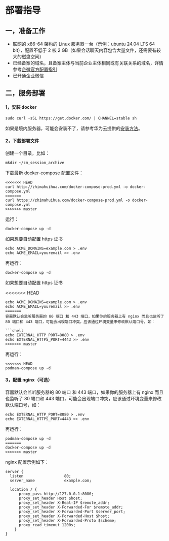 # 部署指导

## 一，准备工作

- 联网的 x86-64 架构的 Linux 服务器一台（示例：ubuntu 24.04 LTS 64 bit），配置不低于 2 核 2 GB（如果会话聊天内容包含大量文件，还需要有较大的磁盘空间）
- 已经备案的域名，且备案主体与当前企业主体相同或有关联关系的域名，详情参考[企微官方配置指引](https://open.work.weixin.qq.com/wwopen/common/readDocument/40754)
- 已开通企业微信
## 二，服务部署

#### 1，安装 docker

```shell
sudo curl -sSL https://get.docker.com/ | CHANNEL=stable sh
```

如果是境内服务器，可能会安装不了，请参考华为云提供的[安装方法](https://mirrors.huaweicloud.com/mirrorDetail/5ea14d84b58d16ef329c5c13?mirrorName=docker-ce&catalog=docker)。

#### 2，下载部署文件

创建一个目录，比如：

```shell
mkdir ~/zm_session_archive
```

下载最新 docker-compose 配置文件：

```shell
<<<<<<< HEAD
curl http://zhimahuihua.com/docker-compose-prod.yml -o docker-compose.yml
=======
curl https://zhimahuihua.com/docker-compose-prod.yml -o docker-compose.yml
>>>>>>> master
```

运行：

```shell
docker-compose up -d
```

如果想要自动配置 https 证书

```
echo ACME_DOMAINS=example.com > .env
echo ACME_EMAIL=youremail >> .env
```

再运行：

```shell
docker-compose up -d
```

如果想要自动配置 https 证书

<<<<<<< HEAD
```
echo ACME_DOMAINS=example.com > .env
echo ACME_EMAIL=youremail >> .env
=======
容器默认会监听服务器的 80 端口 和 443 端口，如果你的服务器上有 nginx 而且也监听了 80 端口和 443 端口，可能会出现端口冲突，应该通过环境变量来修改默认端口号，如：

```shell
echo EXTERNAL_HTTP_PORT=8080 > .env
echo EXTERNAL_HTTPS_PORT=4443 >> .env
>>>>>>> master
```

再运行：

```shell
<<<<<<< HEAD
podman-compose up -d
```

#### 3，配置 nginx（可选）

容器默认会监听服务器的 80 端口 和 443 端口，如果你的服务器上有 nginx 而且也监听了 80 端口和 443 端口，可能会出现端口冲突，应该通过环境变量来修改默认端口号，如：

```shell
echo EXTERNAL_HTTP_PORT=8080 > .env
echo EXTERNAL_HTTPS_PORT=4443 >> .env
```

再运行：

```shell
podman-compose up -d
=======
docker-compose up -d
>>>>>>> master
```

nginx 配置示例如下：

```nginx
server {
  listen                  80;
  server_name             example.com;

  location / {
      proxy_pass http://127.0.0.1:8080;
      proxy_set_header Host $host;
	  proxy_set_header X-Real-IP $remote_addr;
      proxy_set_header X-Forwarded-For $remote_addr;
      proxy_set_header X-Forwarded-Port $server_port;
      proxy_set_header X-Forwarded-Host $host;
      proxy_set_header X-Forwarded-Proto $scheme;
      proxy_read_timeout 1200s;
    }
}
```
